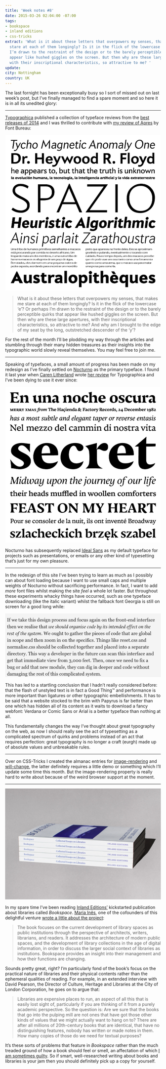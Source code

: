 ```yaml
---
title: 'Week notes #8'
date: 2015-03-26 02:04:00 -07:00
tags:
- bookspace
- inland editions
- css-tricks
extract: 'What is it about these letters that overpowers my senses, that makes me
  stare at each of them longingly? Is it in the flick of the lowercase ‘e’? Or perhaps
  I’m drawn to the restraint of the design or to the barely perceptible quirks that
  appear like hushed giggles on the screen. But then why are these large apertures,
  with their inscriptional characteristics, so attractive to me? '
update:
city: Nottingham
country: UK
---
```


The last fornight has been exceptionally busy so I sort of missed out on last week’s post, but I’ve finally managed to find a spare moment and so here it is in all its unedited glory:

***

[Typographica](http://typographica.org) published a collection of typeface reviews from the [best releases of 2014](http://typographica.org/features/our-favorite-typefaces-of-2014/) and I was thrilled to contribute with [my review of Apres](http://typographica.org/typeface-reviews/apres/) by Font Bureau:

![Apres specimen](/uploads/apres-specimen.png)

> What is it about these letters that overpowers my senses, that makes me stare at each of them longingly? Is it in the flick of the lowercase ‘e’? Or perhaps I’m drawn to the restraint of the design or to the barely perceptible quirks that appear like hushed giggles on the screen. But then why are these large apertures, with their inscriptional characteristics, so attractive to me? And why am I brought to the edge of my seat by the long, outstretched descender of the ‘y’?

For the rest of the month I’ll be plodding my way through the articles and stumbling through their many hidden treasures as their insights into the typographic world slowly reveal themselves. You may feel free to join me.

***

Speaking of typefaces, a small amount of progress has been made on my redesign as I’ve finally settled on [Nocturno](http://www.typonine.com/fonts/font-library/nocturno/) as the primary typeface. I found it last year when [Caren Litherland](http://twitter.com/litherland) wrote [her review](http://typographica.org/typeface-reviews/nocturno/) for Typographica and I’ve been dying to use it ever since:

![Nocturno](/uploads/nocturno.png)

Nocturno has subsequently replaced [Ideal Sans](http://www.typography.com/fonts/ideal-sans/overview/) as my default typeface for projects such as presentations, or emails or any other kind of typesetting that’s just for my own pleasure.

***

In the redesign of this site I’ve been trying to learn as much as I possibly can about font loading because I want to use small caps and multiple weights of Nocturno without sacrificing performance. In fact, I want to add *more* font files whilst making the site *feel* a whole lot faster. But throughout these experiments whacky things have occurred, such as one typeface downloading (like the italic variant) whilst the fallback font Georgia is still on screen for a good long while:

![Georgia with Nocturno italics](/uploads/georgia-with-nocturno.png)

This has led to a startling conclusion that I hadn’t really considered before: that the flash of unstyled text is in fact a Good Thing™ and performance is more important than ligatures or other typographic embellishments. It has to be said that a website stocked to the brim with Papyrus is far better than one which has hidden all of its content as it waits to download a fancy webfont: Verdana or Comic Sans or Arial is a better typeface than nothing at all.

This fundamentally changes the way I’ve thought about great typography on the web, as now I should really see the act of typesetting as a complicated spectrum of quirks and problems instead of an act that requires perfection: great typography is no longer a craft (eurgh) made up of absolute values and unbreakable rules.

***

Over on CSS-Tricks I created the almanac entries for [image-rendering](https://css-tricks.com/almanac/properties/i/image-rendering/) and [will-change](https://css-tricks.com/almanac/properties/w/will-change/), the latter definitely requires a little demo or something which I’ll update some time this month. But the image-rendering property is really hard to write about because of the weird browser support at the moment.

***

![Bookspace](/uploads/ie_books.jpg)

In my spare time I’ve been reading [Inland Editions’](http://inland-editions.com) kickstarted publication about libraries called *Bookspace*. [Maria Inês](https://twitter.com/poplastik), one of the cofounders of this delightful venture [wrote a little about the project](https://lestroischaises.wordpress.com/2015/03/13/bookspace-collected-essays-on-libraries/):

> The book focuses on the current development of library spaces as public institutions through the perspective of architects, writers, librarians, and readers. It addresses the architecture of modern public spaces, and the development of library collections in the age of digital information, in order to discuss the larger social context of libraries as institutions. Bookspace provides an insight into their management and how their functions are changing.

Sounds pretty great, right? I’m particularly fond of the book’s focus on the practical nature of libraries and their physical contents rather than the ephemeral qualities of reading. For example, in an extended interview with David Pearson, the Director of Culture, Heritage and Libraries at the City of London Corporation, he goes on to argue that:

> Libraries are expensive places to run, an aspect of all this that is easily lost sight of, particularly if you are thinking of it from a purely academic perspective. So the question is: Are we sure that the books that go into the pulping mill are not ones that have got those other kinds of values that we might actually want to hang on to? There are after all millions of 20th-century books that are identical, that have no distinguishing features, nobody has written or made notes in them. How many copies of those do we need for textual purposes?

It’s these sorts of problems that feature in *Bookspace* rather than the much treaded ground of how a book should feel or smell, an affectation of which [I am sometimes guilty](http://www.smashingmagazine.com/2012/02/08/the-journey-from-writer-to-reader/). So if smart, well-researched writing about books and libraries is your jam then you should definitely pick up a copy for yourself.
